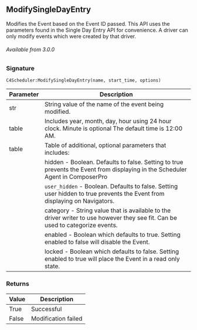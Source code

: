 ## ModifySingleDayEntry

Modifies the Event based on the Event ID passed. This API uses the parameters found in the Single Day Entry API for convenience. A driver can only modify events which were created by that driver.

###### Available from 3.0.0


### Signature

`C4Scheduler:ModifySingleDayEntry(name, start_time, options)`


| Parameter | Description |
| --- | --- |
| str | String value of the name of the event being modified. |
| table | Includes year, month, day, hour using 24 hour clock. Minute is optional  The default time is 12:00 AM. |
| table | Table of additional, optional parameters that includes: |
| | hidden - Boolean. Defaults to false. Setting to true prevents the Event from displaying in the Scheduler Agent in ComposerPro |
| | `user_hidden` - Boolean. Defaults to false. Setting user hidden to true prevents the Event from displaying on Navigators. |
| | category - String value that is available to the driver writer to use however they see fit. Can be used to categorize events. |
| | enabled - Boolean which defaults to true. Setting enabled to false will disable the Event. |
| | locked - Boolean which defaults to false. Setting enabled to true will place the Event in a read only state. |


### Returns

| Value | Description |
| --- | --- |
| True | Successful |
| False | Modification failed |


